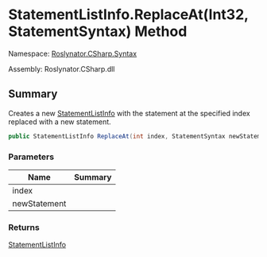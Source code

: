 # StatementListInfo\.ReplaceAt\(Int32, StatementSyntax\) Method

Namespace: [Roslynator.CSharp.Syntax](../../README.md)

Assembly: Roslynator\.CSharp\.dll

## Summary

Creates a new [StatementListInfo](../README.md) with the statement at the specified index replaced with a new statement\.

```csharp
public StatementListInfo ReplaceAt(int index, StatementSyntax newStatement)
```

### Parameters

| Name | Summary |
| ---- | ------- |
| index | |
| newStatement | |

### Returns

[StatementListInfo](../README.md)


